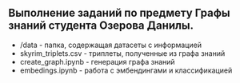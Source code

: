 ## Выполнение заданий по предмету Графы знаний студента Озерова Данилы. 

* /data - папка, содержащая датасеты с информацией
* skyrim_triplets.csv - триплеты, полученные из графа знаний
* create_graph.ipynb - генерация графа знаний
* embedings.ipynb - работа с эмбендингами и классификацией
